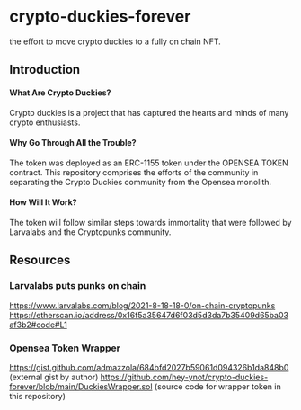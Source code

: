 # crypto-duckies-forever
the effort to move crypto duckies to a fully on chain NFT.


## Introduction

#### What Are Crypto Duckies?
Crypto duckies is a project that has captured the hearts and minds of many crypto enthusiasts. 


#### Why Go Through All the Trouble?
The token was deployed as an ERC-1155 token under the OPENSEA TOKEN contract.
This repository comprises the efforts of the community in separating the Crypto Duckies community from the Opensea monolith. 

#### How Will It Work?
The token will follow similar steps towards immortality that were followed by Larvalabs and the Cryptopunks community.


## Resources

### Larvalabs puts punks on chain
https://www.larvalabs.com/blog/2021-8-18-18-0/on-chain-cryptopunks
https://etherscan.io/address/0x16f5a35647d6f03d5d3da7b35409d65ba03af3b2#code#L1


### Opensea Token Wrapper


https://gist.github.com/admazzola/684bfd2027b59061d094326b1da848b0 (external gist by author)
https://github.com/hey-ynot/crypto-duckies-forever/blob/main/DuckiesWrapper.sol (source code for wrapper token in this repository)




